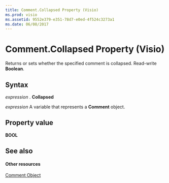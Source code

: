 ```yaml
---
title: Comment.Collapsed Property (Visio)
ms.prod: visio
ms.assetid: 9552e379-e351-78d7-e0ed-4f524c3273a1
ms.date: 06/08/2017
---
```



# Comment.Collapsed Property (Visio)

Returns or sets whether the specified comment is collapsed. Read-write **Boolean**.


## Syntax

 _expression_ . **Collapsed**

 _expression_ A variable that represents a **Comment** object.


## Property value

 **BOOL**


## See also


#### Other resources


[Comment Object](comment-object-visio.md)

